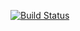 [![Build Status](https://travis-ci.org/pererselena/js-ramverk-backend.svg?branch=master)](https://travis-ci.org/pererselena/js-ramverk-backend)